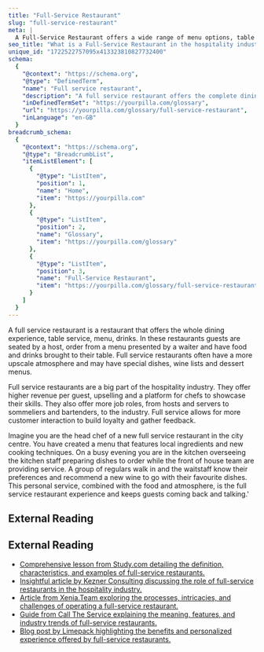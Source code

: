 ```yaml
---
title: "Full-Service Restaurant"
slug: "full-service-restaurant"
meta: |
  A Full-Service Restaurant offers a wide range of menu options, table service, and a higher level of customer service, enhancing the dining experience.
seo_title: "What is a Full-Service Restaurant in the hospitality industry?"
unique_id: "1722522757095x413323810827732400"
schema:
  {
    "@context": "https://schema.org",
    "@type": "DefinedTerm",
    "name": "Full service restaurant",
    "description": "A full service restaurant offers the complete dining experience with table service, a menu, and drinks. Guests are seated by a host, order from a waiter, and are served in an upscale atmosphere.",
    "inDefinedTermSet": "https://yourpilla.com/glossary",
    "url": "https://yourpilla.com/glossary/full-service-restaurant",
    "inLanguage": "en-GB"
  }
breadcrumb_schema:
  {
    "@context": "https://schema.org",
    "@type": "BreadcrumbList",
    "itemListElement": [
      {
        "@type": "ListItem",
        "position": 1,
        "name": "Home",
        "item": "https://yourpilla.com"
      },
      {
        "@type": "ListItem",
        "position": 2,
        "name": "Glossary",
        "item": "https://yourpilla.com/glossary"
      },
      {
        "@type": "ListItem",
        "position": 3,
        "name": "Full-Service Restaurant",
        "item": "https://yourpilla.com/glossary/full-service-restaurant"
      }
    ]
  }
---
```


A full service restaurant is a restaurant that offers the whole dining experience, table service, menu, drinks. In these restaurants guests are seated by a host, order from a menu presented by a waiter and have food and drinks brought to their table. Full service restaurants often have a more upscale atmosphere and may have special dishes, wine lists and dessert menus.

Full service restaurants are a big part of the hospitality industry. They offer higher revenue per guest, upselling and a platform for chefs to showcase their skills. They also offer more job roles, from hosts and servers to sommeliers and bartenders, to the industry. Full service allows for more customer interaction to build loyalty and gather feedback.

Imagine you are the head chef of a new full service restaurant in the city centre. You have created a menu that features local ingredients and new cooking techniques. On a busy evening you are in the kitchen overseeing the kitchen staff preparing dishes to order while the front of house team are providing service. A group of regulars walk in and the waitstaff know their preferences and recommend a new wine to go with their favourite dishes. This personal service, combined with the food and atmosphere, is the full service restaurant experience and keeps guests coming back and talking.'

## External Reading



## External Reading

*   [Comprehensive lesson from Study.com detailing the definition, characteristics, and examples of full-service restaurants.](https://study.com/academy/lesson/what-is-a-full-service-restaurant.html)
*   [Insightful article by Kezner Consulting discussing the role of full-service restaurants in the hospitality industry.](https://www.keznerconsulting.com/full-service-restaurants/)
*   [Article from Xenia.Team exploring the processes, intricacies, and challenges of operating a full-service restaurant.](https://www.xenia.team/articles/what-is-a-full-service-restaurant)
*   [Guide from Call The Service explaining the meaning, features, and industry trends of full-service restaurants.](https://www.call-the-service.com/full-service-restaurant-meaning-features-and-illustrations/)
*   [Blog post by Limepack highlighting the benefits and personalized experience offered by full-service restaurants.](https://www.limepack.eu/blog/enhancing-your-dining-experience-the-benefits-of-a-full-service-restaurant)